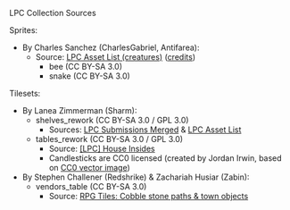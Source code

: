 LPC Collection Sources

Sprites:
- By Charles Sanchez (CharlesGabriel, Antifarea):
  - Source: [LPC Asset List (creatures)](http://lpc.opengameart.org/static/lpc-style-guide/assets.html#creatures) 
([credits](http://lpc.opengameart.org/static/lpc-style-guide/authors.html#authors-chapter))
    - bee (CC BY-SA 3.0)
    - snake (CC BY-SA 3.0)

Tilesets:
- By Lanea Zimmerman (Sharm):
  - shelves_rework (CC BY-SA 3.0 / GPL 3.0)
    - Sources: [LPC Submissions Merged](https://opengameart.org/node/79256) & [LPC Asset List](http://lpc.opengameart.org/static/lpc-style-guide/assets.html#building-indoors)
  - tables_rework (CC BY-SA 3.0 / GPL 3.0)
    - Source: [[LPC] House Insides](https://opengameart.org/node/20850)
    - Candlesticks are CC0 licensed (created by Jordan Irwin, based on [CC0 vector image](https://openclipart.org/detail/2658))
- By Stephen Challener (Redshrike) & Zachariah Husiar (Zabin):
  - vendors_table (CC BY-SA 3.0)
    - Source: [RPG Tiles: Cobble stone paths & town objects](https://opengameart.org/node/14914)
